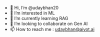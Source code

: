 - 👋 Hi, I’m @udaybhan20
- 👀 I’m interested in ML
- 🌱 I’m currently learning RAG
- 💞️ I’m looking to collaborate on Gen AI
- 📫 How to reach me : udaybhan@aivot.ai


<!---
udaybhan20/udaybhan20 is a ✨ special ✨ repository because its `README.md` (this file) appears on your GitHub profile.
You can click the Preview link to take a look at your changes.
--->
